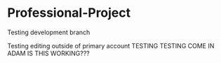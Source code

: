 # Professional-Project

Testing development branch

Testing editing outside of primary account
TESTING TESTING COME IN ADAM IS THIS WORKING???
